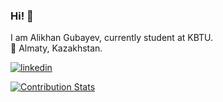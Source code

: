 ### Hi! 👋
I am Alikhan Gubayev, currently student at KBTU. <br />
📍 Almaty, Kazakhstan. <br /> 

<!--
#### Skills: 
<ul>
  <li>HTML/CSS, SASS, JavaScript</li>
  <li>React.JS, Node.JS</li>
  <li>PostgreSQL, MongoDB</li>
</ul>
-->
[![linkedin](https://img.shields.io/badge/linkedin-0A66C2?style=for-the-badge&logo=linkedin&logoColor=white)](https://www.linkedin.com/in/alikhan-gubayev-773855233/)

[![Contribution Stats](https://github-contribution-stats.vercel.app/api/?username=akidra4L)](https://github.com/LordDashMe/github-contribution-stats/)

<!--
**akidra4L/akidra4L** is a ✨ _special_ ✨ repository because its `README.md` (this file) appears on your GitHub profile.

Here are some ideas to get you started:

- 🔭 I’m currently working on ...
- 🌱 I’m currently learning ...
- 👯 I’m looking to collaborate on ...
- 🤔 I’m looking for help with ...
- 💬 Ask me about ...
- 📫 How to reach me: ...
- 😄 Pronouns: ...
- ⚡ Fun fact: ...
-->
